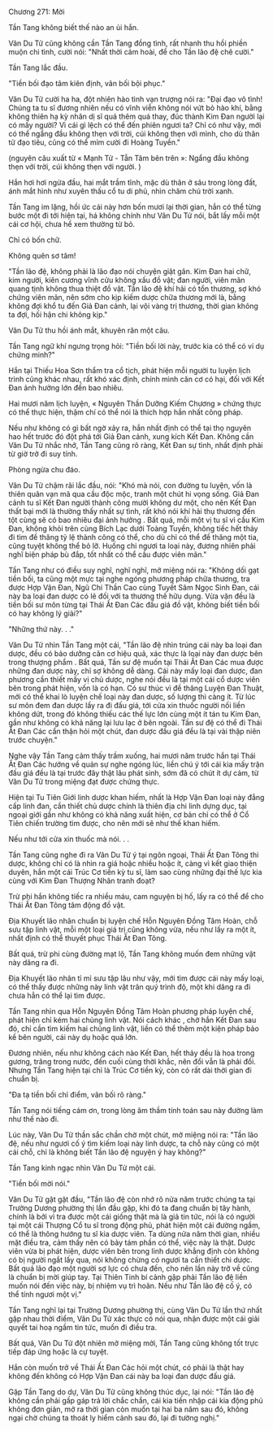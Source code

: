 




Chương 271: Mời


Tần Tang không biết thế nào an ủi hắn.

Vân Du Tử cũng không cần Tần Tang đồng tình, rất nhanh thu hồi phiền muộn chi tình, cười nói: "Nhất thời cảm hoài, để cho Tần lão đệ chê cười."

Tần Tang lắc đầu.

"Tiền bối đạo tâm kiên định, vãn bối bội phục."

Vân Du Tử cười ha ha, đột nhiên hào tình vạn trượng nói ra: "Đại đạo vô tình! Chúng ta tu sĩ đương nhiên nếu có vĩnh viễn không nói vứt bỏ hào khí, bằng không thiên hạ kỳ nhân dị sĩ quá thêm quá thay, đúc thành Kim Đan người lại có mấy người? Vì cái gì lệch có thể đến phiên ngươi ta? Chỉ có như vậy, mới có thể ngẩng đầu không thẹn với trời, cúi không thẹn với mình, cho dù thân tử đạo tiêu, cũng có thể mỉm cười đi Hoàng Tuyền."

(nguyên câu xuất từ « Mạnh Tử - Tẫn Tâm bên trên »: Ngẩng đầu không thẹn với trời, cúi không thẹn với người. )

Hắn hơi hơi ngửa đầu, hai mắt trầm tĩnh, mặc dù thân ở sâu trong lòng đất, ánh mắt hình như xuyên thấu cổ tu di phủ, nhìn chăm chú trời xanh.

Tần Tang im lặng, hồi ức cái này hơn bốn mươi lại thời gian, hắn có thể từng bước một đi tới hiện tại, há không chính như Vân Du Tử nói, bắt lấy mỗi một cái cơ hội, chưa hề xem thường từ bỏ.

Chỉ có bốn chữ.

Không quên sơ tâm!

"Tần lão đệ, không phải là lão đạo nói chuyện giật gân. Kim Đan hai chữ, kim người, kiên cương vĩnh cửu không xấu đồ vật; đan người, viên mãn quang tịnh không thua thiệt đồ vật. Tần lão đệ khí hải có tổn thương, sợ khó chứng viên mãn, nên sớm cho kịp kiếm dược chữa thương mới là, bằng không đợi khổ tu đến Giả Đan cảnh, lại vội vàng trị thương, thời gian không ta đợi, hối hận chi không kịp."

Vân Du Tử thu hồi ánh mắt, khuyên răn một câu.

Tần Tang ngữ khí ngưng trọng hỏi: "Tiền bối lời này, trước kia có thể có ví dụ chứng minh?"

Hắn tại Thiếu Hoa Sơn thẩm tra cổ tịch, phát hiện mỗi người tu luyện lịch trình cũng khác nhau, rất khó xác định, chính mình căn cơ có hại, đối với Kết Đan ảnh hưởng lớn đến bao nhiêu.

Hai mươi năm lịch luyện, « Nguyên Thần Dưỡng Kiếm Chương » chứng thực có thể thực hiện, thậm chí có thể nói là thích hợp hắn nhất công pháp.

Nếu như không có gì bất ngờ xảy ra, hắn nhất định có thể tại thọ nguyên hao hết trước đó đột phá tới Giả Đan cảnh, xung kích Kết Đan. Không cần Vân Du Tử nhắc nhở, Tần Tang cũng rõ ràng, Kết Đan sự tình, nhất định phải từ giờ trở đi suy tính.

Phòng ngừa chu đáo.

Vân Du Tử chậm rãi lắc đầu, nói: "Khó mà nói, con đường tu luyện, vốn là thiên quân vạn mã qua cầu độc mộc, tranh một chút hi vọng sống. Giả Đan cảnh tu sĩ Kết Đan người thành công mười không dư một, cho nên Kết Đan thất bại mới là thường thấy nhất sự tình, rất khó nói khí hải thụ thương đến tột cùng sẽ có bao nhiêu đại ảnh hưởng . Bất quá, mỗi một vị tu sĩ vì cầu Kim Đan, không khỏi trên cùng Bích Lạc dưới Toàng Tuyền, không tiếc hết thảy đi tìm đề thăng tỷ lệ thành công có thể, cho dù chỉ có thể đề thăng một tia, cũng tuyệt không thể bỏ lỡ. Huống chi ngươi ta loại này, đương nhiên phải nghĩ biện pháp bù đắp, tốt nhất có thể cầu được viên mãn."

Tần Tang như có điều suy nghĩ, nghĩ nghĩ, mở miệng nói ra: "Không dối gạt tiền bối, ta cũng một mực tại nghe ngóng phương pháp chữa thương, tra được Hợp Vận Đan, Ngũ Chi Thần Cao cùng Tuyết Sâm Ngọc Sinh Đan, cái này ba loại đan dược có lẽ đối với ta thương thế hữu dụng. Vừa vặn đều là tiền bối sư môn từng tại Thái Ất Đan Các đấu giá đồ vật, không biết tiền bối có hay không lý giải?"

"Những thứ này. . ."

Vân Du Tử nhìn Tần Tang một cái, "Tần lão đệ nhìn trúng cái này ba loại đan dược, đều có bảo dưỡng căn cơ hiệu quả, xác thực là loại này đan dược bên trong thượng phẩm . Bất quá, Tần sư đệ muốn tại Thái Ất Đan Các mua được những đan dược này, chỉ sợ không dễ dàng. Cái này mấy loại đan dược, đan phương cần thiết mấy vị chủ dược, nghe nói đều là tại một cái cổ dược viên bên trong phát hiện, vốn là có hạn. Có sư thúc vì đề thăng Luyện Đan Thuật, mới có thể khai lò luyện chế loại này đan dược, số lượng thì càng ít. Từ lúc sư môn đem đan dược lấy ra đi đấu giá, tới cửa xin thuốc người nối liền không dứt, trong đó không thiếu các thế lực lớn cùng một ít tán tu Kim Đan, gần như không có khả năng lại lưu lạc ở bên ngoài. Tần sư đệ có thể đi Thái Ất Đan Các cẩn thận hỏi một chút, đan dược đấu giá đều là tại vài thập niên trước chuyện."

Nghe vậy Tần Tang cảm thấy trầm xuống, hai mươi năm trước hắn tại Thái Ất Đan Các hướng về quản sự nghe ngóng lúc, liền chú ý tới cái kia mấy trận đấu giá đều là tại trước đây thật lâu phát sinh, sớm đã có chút ít dự cảm, từ Vân Du Tử trong miệng đạt được chứng thực.

Hiện tại Tu Tiên Giới linh dược khan hiếm, nhất là Hợp Vận Đan loại này đẳng cấp linh đan, cần thiết chủ dược chính là thiên địa chi linh dựng dục, tại ngoại giới gần như không có khả năng xuất hiện, cơ bản chỉ có thể ở Cổ Tiên chiến trường tìm được, cho nên mới sẽ như thế khan hiếm.

Nếu như tới cửa xin thuốc mà nói. . .

Tần Tang cũng nghe đi ra Vân Du Tử ý tại ngôn ngoại, Thái Ất Đan Tông thi dược, không chỉ có là nhìn ra giá hoặc nhiều hoặc ít, càng vì kết giao thiện duyên, hắn một cái Trúc Cơ tiền kỳ tu sĩ, làm sao cùng những đại thế lực kia cùng với Kim Đan Thượng Nhân tranh đoạt?

Trừ phi hắn không tiếc ra nhiều máu, cam nguyện bị hố, lấy ra có thể để cho Thái Ất Đan Tông tâm động đồ vật.

Địa Khuyết lão nhân chuẩn bị luyện chế Hỗn Nguyên Đồng Tâm Hoàn, chỗ sưu tập linh vật, mỗi một loại giá trị cũng không vừa, nếu như lấy ra một ít, nhất định có thể thuyết phục Thái Ất Đan Tông.

Bất quá, trừ phi cùng đường mạt lộ, Tần Tang không muốn đem những vật này dâng ra đi.

Địa Khuyết lão nhân tỉ mỉ sưu tập lâu như vậy, mới tìm được cái này mấy loại, có thể thấy được những này linh vật trân quý trình độ, một khi dâng ra đi chưa hẳn có thể lại tìm được.

Tần Tang nhìn qua Hỗn Nguyên Đồng Tâm Hoàn phương pháp luyện chế, phát hiện chỉ kém hai chủng linh vật. Nói cách khác , chờ hắn Kết Đan sau đó, chỉ cần tìm kiếm hai chủng linh vật, liền có thể thêm một kiện pháp bảo kề bên người, cái này dụ hoặc quá lớn.

Đương nhiên, nếu như không cách nào Kết Đan, hết thảy đều là hoa trong gương, trăng trong nước, đến cuối cùng thời khắc, nên đổi vẫn là phải đổi. Nhưng Tần Tang hiện tại chỉ là Trúc Cơ tiền kỳ, còn có rất dài thời gian đi chuẩn bị.

"Đa tạ tiền bối chỉ điểm, vãn bối rõ ràng."

Tần Tang nói tiếng cám ơn, trong lòng âm thầm tính toán sau này đường làm như thế nào đi.

Lúc này, Vân Du Tử thần sắc chần chờ một chút, mở miệng nói ra: "Tần lão đệ, nếu như ngươi cố ý tìm kiếm loại này linh dược, ta chỗ này cũng có một cái chỗ, chỉ là không biết Tần lão đệ nguyện ý hay không?"

Tần Tang kinh ngạc nhìn Vân Du Tử một cái.

"Tiền bối mời nói."

Vân Du Tử gật gật đầu, "Tần lão đệ còn nhớ rõ nửa năm trước chúng ta tại Trường Dương phường thị lần đầu gặp, khi đó ta đang chuẩn bị tây hành, chính là bởi vì tra được một cái giống thật mà là giả tin tức, nói là có người tại một cái Thượng Cổ tu sĩ trong động phủ, phát hiện một cái đường ngầm, có thể là thông hướng tu sĩ kia dược viên. Ta dùng nửa năm thời gian, nhiều mặt điều tra, cảm thấy nên có bảy tám phần có thể, việc này là thật. Dược viên vừa bị phát hiện, dược viên bên trong linh dược khẳng định còn không có bị người ngắt lấy qua, nói không chừng có ngươi ta cần thiết chi dược. Bất quá lão đạo một người sợ lực có chưa đến, cho nên lần này trở về cũng là chuẩn bị mời giúp tay. Tại Thiên Tinh bí cảnh gặp phải Tần lão đệ liền muốn nói đến việc này, bị nhiệm vụ trì hoãn. Nếu như Tần lão đệ cố ý, có thể tính ngươi một vị."

Tần Tang nghĩ lại tại Trường Dương phường thị, cùng Vân Du Tử lần thứ nhất gặp nhau thời điểm, Vân Du Tử xác thực có nói qua, nhận được một cái giải quyết tai hoạ ngầm tin tức, muốn đi điều tra.

Bất quá, Vân Du Tử đột nhiên mở miệng mời, Tần Tang cũng không tốt trực tiếp đáp ứng hoặc là cự tuyệt.

Hắn còn muốn trở về Thái Ất Đan Các hỏi một chút, có phải là thật hay không đến không có Hợp Vận Đan cái này ba loại đan dược đấu giá.

Gặp Tần Tang do dự, Vân Du Tử cũng không thúc dục, lại nói: "Tần lão đệ không cần phải gấp gáp trả lời chắc chắn, cái kia tiến nhập cái kia động phủ không đơn giản, mở ra thời gian còn muốn tại hai ba năm sau đó, không ngại chờ chúng ta thoát ly hiểm cảnh sau đó, lại đi tường nghị."




